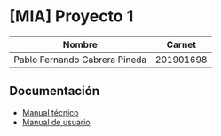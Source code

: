 # [MIA] Proyecto 1

| Nombre | Carnet |
| :----: | :----: |
| Pablo Fernando Cabrera Pineda | 201901698 |


## Documentación

- [Manual técnico](docs/technical.md)
- [Manual de usuario](docs/user.md)
